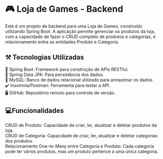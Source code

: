 <h1> 🎮 Loja de Games - Backend</h1>
Este é um projeto de backend para uma Loja de Games, construído utilizando Spring Boot. A aplicação permite gerenciar os produtos da loja, com a capacidade de fazer o CRUD completo de produtos e categorias, e relacionamento entre as entidades Produto e Categoria.


<h2>⚒️ Tecnologias Utilizadas</h2>
🍃 Spring Boot: Framework para construção de APIs RESTful.</br>
🎲 Spring Data JPA: Para persistência dos dados.</br>
🎲 MySQL: Banco de dados relacional utilizado para armazenar os dados.</br>
✔️ Insomnia/Postman: Ferramenta para testar a API.</br>
🖥️ GitHub: Repositório remoto para controle de versão.</br>


<h2> 💻Funcionalidades</h2>
CRUD de Produto: Capacidade de criar, ler, atualizar e deletar produtos da loja.</br>
CRUD de Categoria: Capacidade de criar, ler, atualizar e deletar categorias dos produtos.</br>
Relacionamento One-to-Many entre Categoria e Produto: Cada categoria pode ter vários produtos, mas um produto pertence a uma única categoria.</br>

